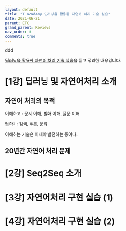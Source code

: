 ```yaml
---
layout: default
title: "T academy 딥러닝을 활용한 자연어 처리 기술 실습"
date: 2021-06-21
parent: ETC
grand_parent: Reviews
nav_order: 5
comments: true
---
```




ddd

[딥러닝을 활용한 자연어 처리 기술 실습](https://tacademy.skplanet.com/live/player/onlineLectureDetail.action?seq=123)을 듣고 정리한 내용입니다.



# [1강] 딥러닝 및 자연어처리 소개

## 자연어 처리의 목적

이해하고 : 문서 이해, 발화 이해, 질문 이해

답하기: 검색, 추론, 분류

이해하는 기술은 이제야 발전하는 중이다.



## 20년간 자연어 처리 문제







# [2강] Seq2Seq 소개



# [3강] 자연어처리 구현 실습 (1)



# [4강] 자연어처리 구현 실습 (2)


